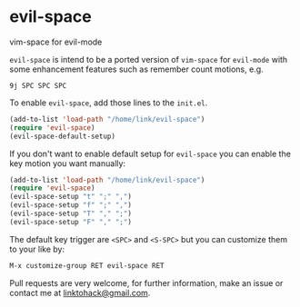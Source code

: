evil-space
==========
vim-space for evil-mode

`evil-space` is intend to be a ported version of `vim-space` for `evil-mode`
with some enhancement features such as remember count motions, e.g.

    9j SPC SPC SPC

To enable `evil-space`, add those lines to the `init.el`.

```el
(add-to-list 'load-path "/home/link/evil-space")
(require 'evil-space)
(evil-space-default-setup)
```

If you don't want to enable default setup for `evil-space` you can
enable the key motion you want manually:

```el
(add-to-list 'load-path "/home/link/evil-space")
(require 'evil-space)
(evil-space-setup "t" ";" ",")
(evil-space-setup "f" ";" ",")
(evil-space-setup "T" "," ";")
(evil-space-setup "F" "," ";")
```

The default key trigger are `<SPC>` and `<S-SPC>` but you can
customize them to your like by:

```el
M-x customize-group RET evil-space RET
```

Pull requests are very welcome, for further information, make an issue
or contact me at linktohack@gmail.com.
